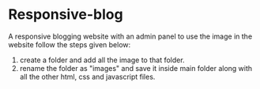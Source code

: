 # Responsive-blog
 A responsive blogging website with an admin panel
to use the image in the website follow the steps given below:
1. create a folder and add all the image to that folder.
2. rename the folder as "images" and save it inside main folder along with all the other html, css and javascript files.
